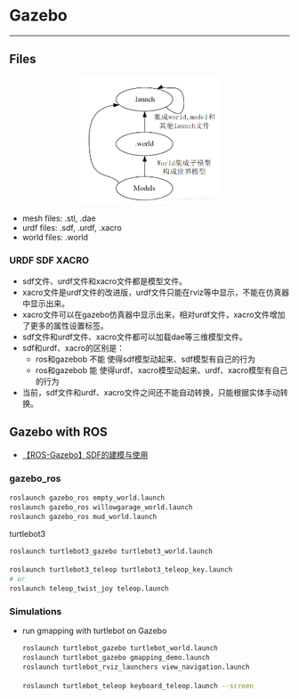 # Gazebo

---

## Files

<p align="center">
  <img src="../img/gazebo_model.png" style="width:50%"/>
</p>

* mesh files: .stl, .dae
* urdf files: .sdf, .urdf, .xacro
* world files: .world

### URDF SDF XACRO

- sdf文件、urdf文件和xacro文件都是模型文件。
- xacro文件是urdf文件的改进版，urdf文件只能在rviz等中显示，不能在仿真器中显示出来。
- xacro文件可以在gazebo仿真器中显示出来，相对urdf文件，xacro文件增加了更多的属性设置标签。
- sdf文件和urdf文件、xacro文件都可以加载dae等三维模型文件。
- sdf和urdf、xacro的区别是：
    - ros和gazebob 不能 使得sdf模型动起来、sdf模型有自己的行为
    - ros和gazebob 能 使得urdf、xacro模型动起来、urdf、xacro模型有自己的行为
- 当前，sdf文件和urdf、xacro文件之间还不能自动转换，只能根据实体手动转换。


## Gazebo with ROS

* [【ROS-Gazebo】SDF的建模与使用](https://zhuanlan.zhihu.com/p/129660662)

### gazebo_ros

```sh
roslaunch gazebo_ros empty_world.launch
roslaunch gazebo_ros willowgarage_world.launch
roslaunch gazebo_ros mud_world.launch
```

turtlebot3

```sh
roslaunch turtlebot3_gazebo turtlebot3_world.launch

roslaunch turtlebot3_teleop turtlebot3_teleop_key.launch
# or
roslaunch teleop_twist_joy teleop.launch
```

### Simulations

* run gmapping with turtlebot on Gazebo
  ```sh
  roslaunch turtlebot_gazebo turtlebot_world.launch
  roslaunch turtlebot_gazebo gmapping_demo.launch
  roslaunch turtlebot_rviz_launchers view_navigation.launch

  roslaunch turtlebot_teleop keyboard_teleop.launch --screen
  ```
